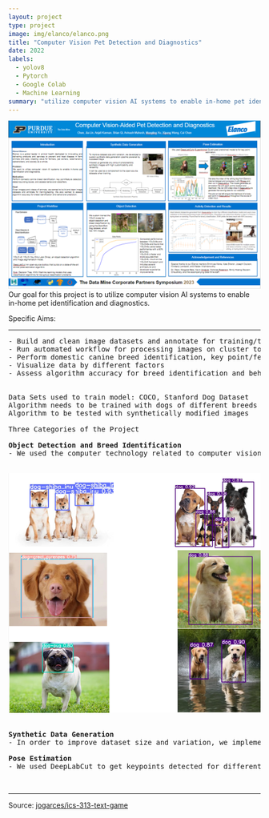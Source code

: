```yaml
---
layout: project
type: project
image: img/elanco/elanco.png
title: "Computer Vision Pet Detection and Diagnostics"
date: 2022
labels:
  - yolov8
  - Pytorch
  - Google Colab
  - Machine Learning
summary: "utilize computer vision AI systems to enable in-home pet identification and diagnostics."
---
```

<div class="text-center p-4">
<img class="img-fluid" src="../img/elanco/poster.png">
</div>
Our goal for this project is to utilize computer vision AI systems to enable in-home pet identification and diagnostics.

Specific Aims:

<hr>

<pre>
- Build and clean image datasets and annotate for training/testing
- Run automated workflow for processing images on cluster to create dataframe for analytics
- Perform domestic canine breed identification, key point/feature detection, detect bounding boxes, and assess behavioral classifiers
- Visualize data by different factors
- Assess algorithm accuracy for breed identification and behavioral prediction


Data Sets used to train model: COCO, Stanford Dog Dataset
Algorithm needs to be trained with dogs of different breeds on a larger dataset
Algorithm to be tested with synthetically modified images

Three Categories of the Project

<b>Object Detection and Breed Identification</b>
- We used the computer technology related to computer vision technique. For all the pictures for training the objects have bounding box around them, we used yolov5 to train models. We then optimized performance by adjusting number of epochs, batch size, and image augmentation parameters, and also compared performance for Yolov5 and Yolov8.

<div class="text-center p-4">
<img class="img-fluid" src="../img/elanco/object.png">
</div>

<b>Synthetic Data Generation</b>
- In order to improve dataset size and variation, we implemented a synthetic data generation pipeline using Autodesk Maya and allowed us generate any amount photorealistic synthetic images with high randomization and expandability. 

<b>Pose Estimation</b>
- We used DeepLabCut to get keypoints detected for different animals. It can detect the joints in a picture or video.


</pre>

<hr>

Source: <a href="https://github.com/jogarces/ics-313-text-game"><i class="large github icon "></i>jogarces/ics-313-text-game</a>
